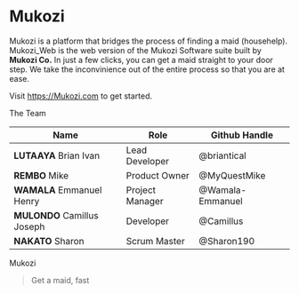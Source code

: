 # Mukozi

Mukozi is a platform that bridges the process of finding a maid (househelp).
Mukozi_Web is the web version of the Mukozi Software suite built by **Mukozi Co.**
In just a few clicks, you can get a maid straight to your door step.
We take the inconvinience out of the entire process so that you are at ease.

Visit https://Mukozi.com to get started.

The Team

| Name                        | Role            | Github Handle    |
| --------------------------- | --------------- | ---------------- |
| **LUTAAYA** Brian Ivan      | Lead Developer  | @briantical      |
| **REMBO** Mike              | Product Owner   | @MyQuestMike     |
| **WAMALA** Emmanuel Henry   | Project Manager | @Wamala-Emmanuel |
| **MULONDO** Camillus Joseph | Developer       | @Camillus        |
| **NAKATO** Sharon           | Scrum Master    | @Sharon190       |

Mukozi

> Get a maid, fast
